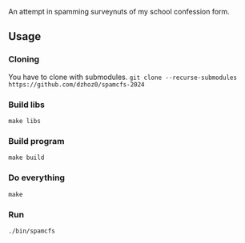 An attempt in spamming surveynuts of my school confession form.

## Usage
### Cloning
You have to clone with submodules.
`git clone --recurse-submodules https://github.com/dzhoz0/spamcfs-2024`
### Build libs
`make libs`
### Build program
`make build`
### Do everything
`make`
### Run
`./bin/spamcfs`

